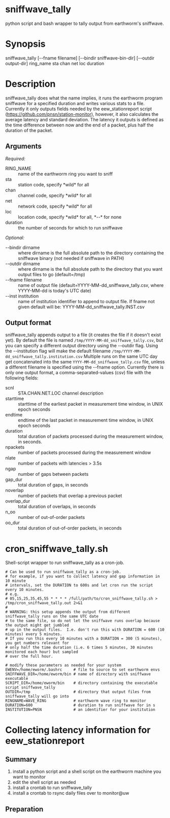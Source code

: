 # sniffwave_tally
python script and bash wrapper to tally output from earthworm's sniffwave.

# Synopsis
 sniffwave_tally [--fname filename] [--bindir sniffwave-bin-dir] [--outdir output-dir]
ring_name sta chan net loc duration

# Description
sniffwave_tally does what the name implies, it runs the earthworm program sniffwave for a 
specified duration and writes various stats to a file. Currently it only outputs fields 
needed by the eew_stationreport script (https://github.com/pnsn/station-monitor), however, 
it also calculates the average latency and standard deviation.  The latency it outputs 
is defined as the time difference between now and the end of a packet, plus half the 
duration of the packet.

## Arguments
*Required:* 
<dl>
<dt>RING_NAME</dt>
<dd>name of the earthworm ring you want to sniff</dd>
<dt>sta</dt>
<dd>station code, specify *wild* for all</dd>
<dt>chan</dt>
<dd>channel code, specify *wild* for all</dd>
<dt>net</dt>
<dd>network code, specify *wild* for all</dd>
<dt>loc</dt>
<dd>location code, specify *wild* for all, *--* for none</dd>
<dt>duration</dt>
<dd>the number of seconds for which to run sniffwave</dd>
</dl>

*Optional:*
<dl>
<dt>--bindir dirname</dt>
<dd>where dirname is the full absolute path to the directory containing 
the sniffwave binary (not needed if sniffwave in PATH)</dd>
<dt>--outdir dirname</dt>
<dd>where dirname is the full absolute path to the directory that 
you want output files to go (default=/tmp)</dd>
<dt>--fname filename</dt>
<dd>name of output file (default=YYYY-MM-dd_sniffwave_tally.csv, 
where YYYY-MM-dd is today's UTC date)</dd>
<dt>--inst institution</dt>
<dd>name of institution identifier to append to output file.
 If fname not given default will be: YYYY-MM-dd_sniffwave_tally.INST.csv </dd>
</dl>

## Output format
sniffwave_tally appends output to a file (it creates the file if it doesn't exist yet). 
By default the file is named `/tmp/YYYY-MM-dd_sniffwave_tally.csv`, but you can specify a 
different output directory using the --outdir flag. Using the --institution flag will make
the default filename `/tmp/YYYY-MM-dd_sniffwave_tally.institution.csv` Multiple runs on 
the same UTC day get concatenated into the same `YYYY-MM-dd_sniffwave_tally.csv` file, 
unless a different filename is specified using the --fname option. Currently there is 
only one output format, a comma-separated-values (csv) file with the following fields:
<dl>
<dt>scnl</dt>
<dd>STA.CHAN.NET.LOC channel description</dd>
<dt>starttime</dt>
<dd>starttime of the earliest packet in measurement time window, in UNIX epoch seconds</dd>
<dt>endtime</dt>
<dd>endtime of the last packet in measurement time window, in UNIX epoch seconds</dd>
<dt>duration</dt>
<dd>total duration of packets processed during the measurement window, in seconds.</dd>
<dt>npackets</dt>
<dd>number of packets processed during the measurement window</dd>
<dt>nlate</dt>
<dd>number of packets with latencies > 3.5s</dd>
<dt>ngap</dt>
<dd>number of gaps between packets</dd>
<dt>gap_dur</dt>
<dd>total duration of gaps, in seconds<dd>
<dt>noverlap</dt>
<dd>number of packets that overlap a previous packet</dd>
<dt>overlap_dur</dt>
<dd>total duration of overlaps, in seconds</dd>
<dt>n_oo</dt>
<dd>number of out-of-order packets</dd>
<dt>oo_dur</dt>
<dd>total duration of out-of-order packets, in seconds</dd>
</dl>

# cron_sniffwave_tally.sh
Shell-script wrapper to run sniffwave_tally as a cron-job.

```
# Can be used to run sniffwave_tally as a cron-job.
# for example, if you want to collect latency and gap information in 10 minute
# intervals, set the DURATION to 600s and let cron run the script every 10 minutes.
# e.g.
# 05,15,25,35,45,55 * * * * /full/path/to/cron_sniffwave_tally.sh > /tmp/cron_sniffwave_tally.out 2>&1
#
# WARNING: this setup appends the output from different sniffwave_tally runs on the same UTC date 
# to the same file, so do not let the sniffwave runs overlap because the output might get jumbled 
# up in the output files.  I.e. don't run this with DURATION = 600 (10 minutes) every 5 minutes.
# If you run this every 10 minutes with a DURATION = 300 (5 minutes), you get numbers relevant for
# only half the time duration (i.e. 6 times 5 minutes, 30 minutes monitored each hour) but sampled 
# over the full hour.

# modify these parameters as needed for your system
EWENV=/home/eworm/.bashrc     # file to source to set earthworm envs
SNIFFWAVE_DIR=/home/eworm/bin # name of directory with sniffwave executable
SCRIPT_DIR=/home/eworm/bin    # directory containing the executable script sniffwave_tally
OUTDIR=/tmp                   # directory that output files from sniffwave_tally will go into
RINGNAME=WAVE_RING            # earthworm wave ring to monitor
DURATION=600                  # duration to run sniffwave for in s
INSTITUTION=PNSN              # an identifier for your institution
```
# Collecting latency information for eew_stationreport

## Summary
1. install a python script and a shell script on the earthworm machine you want to monitor
2. edit the shell script as needed
3. install a crontab to run sniffwave_tally
4. install a crontab to rsync daily files over to monitor@uw

## Preparation
